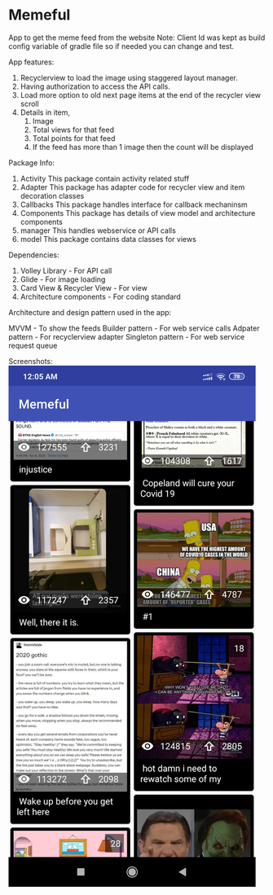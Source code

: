 # Memeful
App to get the meme feed from the website
Note:
Client Id was kept as build config variable of gradle file so if needed you can change and test.

App features:
1. Recyclerview to load the image using staggered layout manager.
2. Having authorization to access the API calls.
3. Load more option to old next page items at the end of the recycler view scroll
4. Details in item,
      1. Image
      2. Total views for that feed
      3. Total points for that feed
      4. If the feed has more than 1 image then the count will be displayed
      
      
Package Info:
1. Activity
        This package contain activity related stuff
2. Adapter
        This package has adapter code for recycler view and item decoration classes
3. Callbacks
        This package handles interface for callback mechaninsm
4. Components
        This package has details of view model and architecture components
5. manager
        This handles webservice or API calls
6. model
        This package contains data classes for views
        
Dependencies:
1. Volley Library - For API call
2. Glide - For image loading
3. Card View & Recycler View - For view
4. Architecture components - For coding standard

Architecture and design pattern used in the app:

MVVM - To show the feeds
Builder pattern - For web service calls
Adpater pattern - For recyclerview adapter
Singleton pattern - For web service request queue

Screenshots:
![Alt text](https://github.com/GayathriShenbagaraman/Memeful/blob/master/Screenshot_2020-04-08-00-05-09-847_com.memeful.jpg "Memeful")



